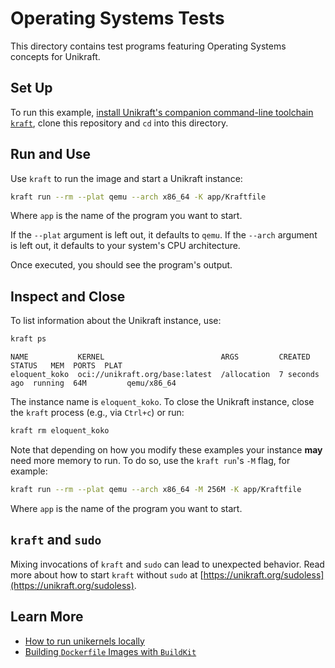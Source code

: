 # Operating Systems Tests

This directory contains test programs featuring Operating Systems concepts for Unikraft.

## Set Up

To run this example, [install Unikraft's companion command-line toolchain `kraft`](https://unikraft.org/docs/cli), clone this repository and `cd` into this directory.

## Run and Use

Use `kraft` to run the image and start a Unikraft instance:

```bash
kraft run --rm --plat qemu --arch x86_64 -K app/Kraftfile
```

Where `app` is the name of the program you want to start.

If the `--plat` argument is left out, it defaults to `qemu`.
If the `--arch` argument is left out, it defaults to your system's CPU architecture.

Once executed, you should see the program's output.

## Inspect and Close

To list information about the Unikraft instance, use:

```bash
kraft ps
```

```text
NAME           KERNEL                          ARGS         CREATED        STATUS   MEM  PORTS  PLAT
eloquent_koko  oci://unikraft.org/base:latest  /allocation  7 seconds ago  running  64M         qemu/x86_64
```

The instance name is `eloquent_koko`.
To close the Unikraft instance, close the `kraft` process (e.g., via `Ctrl+c`) or run:

```bash
kraft rm eloquent_koko
```

Note that depending on how you modify these examples your instance **may** need more memory to run.
To do so, use the `kraft run`'s `-M` flag, for example:

```bash
kraft run --rm --plat qemu --arch x86_64 -M 256M -K app/Kraftfile
```

Where `app` is the name of the program you want to start.

## `kraft` and `sudo`

Mixing invocations of `kraft` and `sudo` can lead to unexpected behavior.
Read more about how to start `kraft` without `sudo` at [https://unikraft.org/sudoless](https://unikraft.org/sudoless).

## Learn More

- [How to run unikernels locally](https://unikraft.org/docs/cli/running)
- [Building `Dockerfile` Images with `BuildKit`](https://unikraft.org/guides/building-dockerfile-images-with-buildkit)
